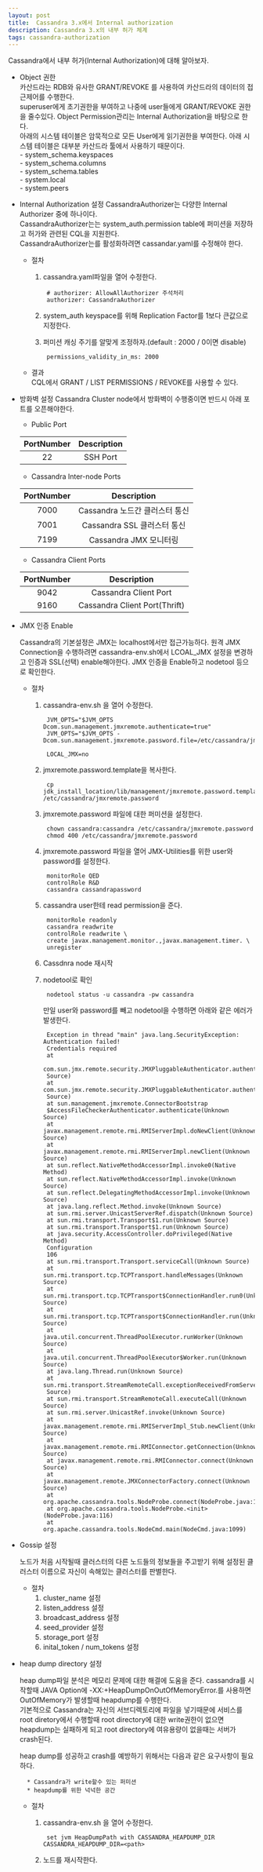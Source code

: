 ```yaml
---	
layout: post
title:  Cassandra 3.x에서 Internal authorization
description: Cassandra 3.x의 내부 허가 체계 
tags: cassandra-authorization 
---
```


Cassandra에서 내부 허가(Internal Authorization)에 대해 알아보자.  

- Object 권한  
	카산드라는 RDB와 유사한 GRANT/REVOKE 를 사용하여 카산드라의 데이터의 접근제어를 수행한다.  
	superuser에게 초기권한을 부여하고 나중에 user들에게 GRANT/REVOKE 권한을 줄수있다. Object Permission관리는 Internal Authorization을 바탕으로 한다.  
	아래의 시스템 테이블은 암묵적으로 모든 User에게 읽기권한을 부여한다. 아래 시스템 테이블은 대부분 카산드라 툴에서 사용하기 때문이다.  
		- system_schema.keyspaces    
		- system_schema.columns  
		- system_schema.tables  
		- system.local  
		- system.peers  

- Internal Authorization 설정
	CassandraAuthorizer는 다양한 Internal Authorizer 중에 하나이다.  
	CassandraAuthorizer는는 system_auth.permission table에 퍼미션을 저장하고 허가와 관련된 CQL을 지원한다.   
	CassandraAuthorizer는를 활성화하려면 cassandar.yaml를 수정해야 한다.

	* 절차
		1. cassandra.yaml파일을 열어 수정한다.
					
				# authorizer: AllowAllAuthorizer 주석처리
				authorizer: CassandraAuthorizer

		2. system_auth keyspace를 위해 Replication Factor를 1보다 큰값으로 지정한다.
		3. 퍼미션 캐싱 주기를 알맞게 조정하자.(default : 2000 / 0이면 disable)
		
				permissions_validity_in_ms: 2000


	* 결과  
	CQL에서 GRANT / LIST PERMISSIONS / REVOKE를 사용할 수 있다.

- 방화벽 설정
	Cassandra Cluster node에서 방화벽이 수행중이면 반드시 아래 포트를 오픈해야한다.

	* Public Port  
	
	| PortNumber | Description |
	|:----------:|:-----------:|
	| 22         | SSH Port    |  

	* Cassandra Inter-node Ports


	| PortNumber |           Description          |
	|:----------:|:------------------------------:|
	| 7000       | Cassandra 노드간 클러스터 통신 |
	| 7001       | Cassandra SSL 클러스터 통신   |
	| 7199       | Cassandra JMX 모니터링       |

	* Cassandra Client Ports

	| PortNumber |           Description          |
	|:----------:|:------------------------------:|
	| 9042       | Cassandra Client Port |
	| 9160       | Cassandra Client Port(Thrift) |


- JMX 인증 Enable

	Cassandra의 기본설정은 JMX는 localhost에서만 접근가능하다. 원격 JMX Connection을 수행하려면 cassandra-env.sh에서 LCOAL_JMX 설정을 변경하고 인증과 SSL(선택) enable해야한다.  JMX 인증을 Enable하고 nodetool 등으로 확인한다.

	* 절차
		1. cassandra-env.sh 을 열어 수정한다.
 
				JVM_OPTS="$JVM_OPTS Dcom.sun.management.jmxremote.authenticate=true"
				JVM_OPTS="$JVM_OPTS -Dcom.sun.management.jmxremote.password.file=/etc/cassandra/jmxremote.password"

				LOCAL_JMX=no

		2. jmxremote.password.template을 복사한다.
		
				cp jdk_install_location/lib/management/jmxremote.password.template /etc/cassandra/jmxremote.password

		3. jmxremote.password 파일에 대한 퍼미션을 설정한다.

				chown cassandra:cassandra /etc/cassandra/jmxremote.password
				chmod 400 /etc/cassandra/jmxremote.password

		4. jmxremote.password 파일을 열어 JMX-Utilities를 위한 user와 password를 설정한다.
		
				monitorRole QED
				controlRole R&D
				cassandra cassandrapassword

		5. cassandra user한테 read permission을 준다.
		
				monitorRole readonly
				cassandra readwrite
				controlRole readwrite \
				create javax.management.monitor.,javax.management.timer. \
				unregister

		6. Cassdnra node 재시작
		7. nodetool로 확인
				
				nodetool status -u cassandra -pw cassandra

			만일 user와 password를 빼고 nodetool을 수행하면 아래와 같은 에러가 발생한다.

				Exception in thread "main" java.lang.SecurityException: Authentication failed!
				Credentials required
				at
				com.sun.jmx.remote.security.JMXPluggableAuthenticator.authenticationFailure(Unknown
				Source)
				at com.sun.jmx.remote.security.JMXPluggableAuthenticator.authenticate(Unknown
				Source)
				at sun.management.jmxremote.ConnectorBootstrap
				$AccessFileCheckerAuthenticator.authenticate(Unknown Source)
				at javax.management.remote.rmi.RMIServerImpl.doNewClient(Unknown Source)
				at javax.management.remote.rmi.RMIServerImpl.newClient(Unknown Source)
				at sun.reflect.NativeMethodAccessorImpl.invoke0(Native Method)
				at sun.reflect.NativeMethodAccessorImpl.invoke(Unknown Source)
				at sun.reflect.DelegatingMethodAccessorImpl.invoke(Unknown Source)
				at java.lang.reflect.Method.invoke(Unknown Source)
				at sun.rmi.server.UnicastServerRef.dispatch(Unknown Source)
				at sun.rmi.transport.Transport$1.run(Unknown Source)
				at sun.rmi.transport.Transport$1.run(Unknown Source)
				at java.security.AccessController.doPrivileged(Native Method)
				Configuration
				106
				at sun.rmi.transport.Transport.serviceCall(Unknown Source)
				at sun.rmi.transport.tcp.TCPTransport.handleMessages(Unknown Source)
				at sun.rmi.transport.tcp.TCPTransport$ConnectionHandler.run0(Unknown Source)
				at sun.rmi.transport.tcp.TCPTransport$ConnectionHandler.run(Unknown Source)
				at java.util.concurrent.ThreadPoolExecutor.runWorker(Unknown Source)
				at java.util.concurrent.ThreadPoolExecutor$Worker.run(Unknown Source)
				at java.lang.Thread.run(Unknown Source)
				at sun.rmi.transport.StreamRemoteCall.exceptionReceivedFromServer(Unknown
				Source)
				at sun.rmi.transport.StreamRemoteCall.executeCall(Unknown Source)
				at sun.rmi.server.UnicastRef.invoke(Unknown Source)
				at javax.management.remote.rmi.RMIServerImpl_Stub.newClient(Unknown Source)
				at javax.management.remote.rmi.RMIConnector.getConnection(Unknown Source)
				at javax.management.remote.rmi.RMIConnector.connect(Unknown Source)
				at javax.management.remote.JMXConnectorFactory.connect(Unknown Source)
				at org.apache.cassandra.tools.NodeProbe.connect(NodeProbe.java:146)
				at org.apache.cassandra.tools.NodeProbe.<init>(NodeProbe.java:116)
				at org.apache.cassandra.tools.NodeCmd.main(NodeCmd.java:1099)



- Gossip 설정

	노드가 처음 시작될때 클러스터의 다른 노드들의 정보들을 주고받기 위해 설정된 클러스터 이름으로 자신이 속해있는 클러스터를 판별한다.
 
	* 절차
		1. cluster_name 설정
		2. listen_address 설정
		3. broadcast_address 설정
		4. seed_provider 설정
		5. storage_port 설정
		6. inital_token / num_tokens 설정
	
- heap dump directory 설정

	heap dump파일 분석은 메모리 문제에 대한 해결에 도움을 준다.  cassandra를 시작할때 JAVA Option에 -XX:+HeapDumpOnOutOfMemoryError.를 사용하면 OutOfMemory가 발생할때 heapdump를 수행한다.     
	기본적으로 Cassandra는 자신의 서브디렉토리에 파일을 넣기때문에 서비스를 root diretory에서 수행할때 root directory에 대한 write권한이 없으면 heapdump는 실패하게 되고 root directory에 여유용량이 없을때는 서버가 crash된다.

	heap dump를 성공하고 crash를 예방하기 위해서는 다음과 같은 요구사항이 필요하다.
  
		* Cassandra가 write할수 있는 퍼미션
		* heapdump를 위한 넉넉한 공간
	
	* 절차
		1. cassandra-env.sh 을 열어 수정한다.
		   
				set jvm HeapDumpPath with CASSANDRA_HEAPDUMP_DIR CASSANDRA_HEAPDUMP_DIR=<path>
	
		2. 노드를 재시작한다. 

